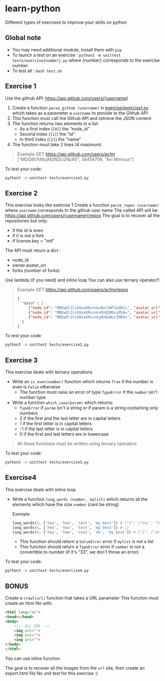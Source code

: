 # learn-python
Different types of exercises to improve your skills on python

## Global note

* You may need additional module, install them with `pip`
* To launch a test on an exercise : `python3 -m unittest tests/exercise{number}.py` where {number} corresponds to the exercise number
* To test all : `bash test.sh` 

## Exercise 1 

Use the github API: 
https://api.github.com/users/{username}

1. Create a function `parse_github (username)` in [exercise/exercise1.py](exercise/exercise1.py) which takes as a parameter a `username` to provide to the Github API
2. This function must call the Github API and retrieve the JSON content
3. The function returns two elements in a list: 
    * As a first index (`[0]`) the "node_id" 
    * Second index (`[1]`) the "id"
    * In third index (`[2]`) the "name"
4. The function must take 2 lines (4 maximum)

> Example
> GET https://api.github.com/users/av1m
> ["MDQ6VXNlcjM2NDU2NzA5", 36456709, "Avi Mimoun"]

To test your code:

```bash
python3 -m unittest tests/exercise1.py
```

## Exercise 2 

This exercise looks like exercise 1
Create a function `parse_repos (username)` where `username` corresponds to the github user name
The called API will be https://api.github.com/users/{username}/repos
The goal is to recover all the repositories but only:
* if the id is even
* if it is not a fork
* if license.key = "mit"

The API must return a dict : 
* node_id
* owner.avatar_url
* forks (number of forks)

Use lambda (if you need) and inline loop
You can also use ternary operator!!

> Example
> GET https://api.github.com/users/av1m/repos 
> ```json
> {
>   "data" : [
>      {"node_id": "MDEwOlJlcG9zaXRvcnkxNzc5NTIwODI=", "avatar_url": "https://avatars2.githubusercontent.com/u/36456709?v=4", "forks":  0}, 
>      {"node_id": "MDEwOlJlcG9zaXRvcnkxMzQ3MDcyMzA=", "avatar_url": "https://avatars2.githubusercontent.com/u/36456709?v=4", "forks":  0},
>      {"node_id": "MDEwOlJlcG9zaXRvcnkyMzEwNzc1MDA=", "avatar_url": "https://avatars2.githubusercontent.com/u/36456709?v=4", "forks":  1}
>   ]
> }
> ```

To test your code:

```bash
python3 -m unittest tests/exercise2.py
```

## Exercise 3

This exercise deals with ternary operations

* Write an `is_even(number)` function which returns `True` if the number is even is `False` otherwise
    * The function must raise an error of type `TypeError` if the `number` isn't number type
* Write a function `which_case(param)` which returns:
    * `TypeError` if `param` isn't a string or if param is a string containing only numbers
    * 2 if the first and the last letter are in capital letters
    * 1 if the first letter is in capital letters
    * -1 if the last letter is in capital letters
    * 0 if the first and last letters are in lowercase

> All these functions must be written using ternary operators 
 
To test your code:

```bash
python3 -m unittest tests/exercise3.py
```

## Exercise4 

This exercise deals with inline loop

* Write a function `long_words (number, mylist)` which returns all the elements which have the size `number` (cant be string)

    Exemple 
    ```python
    long_words(3, ['hey', 'how', 'test', 'my best']) # {"3": ["hey", "how", "test"]}
    long_words(4, ['hey', 'how', 'test', 'my best']) # {}
    long_words(4, ['hey', 'how', 'test', 'ok', 'my best']) # {"2": ["ok"]} 
    ``` 
    
    * This function should return a `ValueError` error if `mylist` is not a list
    * This function should return a `TypeError` error if `number` is not a convertible to number (if it's "33", we don't throw an error)

To test your code:

```bash
python3 -m unittest tests/exercise4.py
```

## BONUS

Create a `crawl(url)` function that takes a URL parameter
This function must create an html file with: 
```html
<html lang="en">
<head></head>
<body>
    <!-- ALL IMG -->
    <img src="">
    <img src="">
    <img src="">
</body>
</html>
```

You can use inline function

The goal is to recover all the images from the `url` site, then create an export.html file
No unit test for this exercise :(